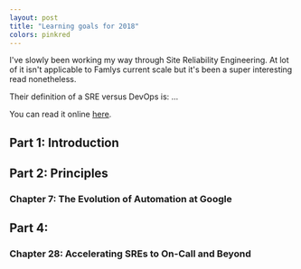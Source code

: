 ```yaml
---
layout: post
title: "Learning goals for 2018"
colors: pinkred
---
```


I've slowly been working my way through Site Reliability Engineering.
At lot of it isn't applicable to Famlys current scale but it's been a
super interesting read nonetheless.

Their definition of a SRE versus DevOps is: ...

You can read it online [here](https://landing.google.com/sre/book.html).

## Part 1: Introduction

## Part 2: Principles

### Chapter 7: The Evolution of Automation at Google

## Part 4:

### Chapter 28: Accelerating SREs to On-Call and Beyond
